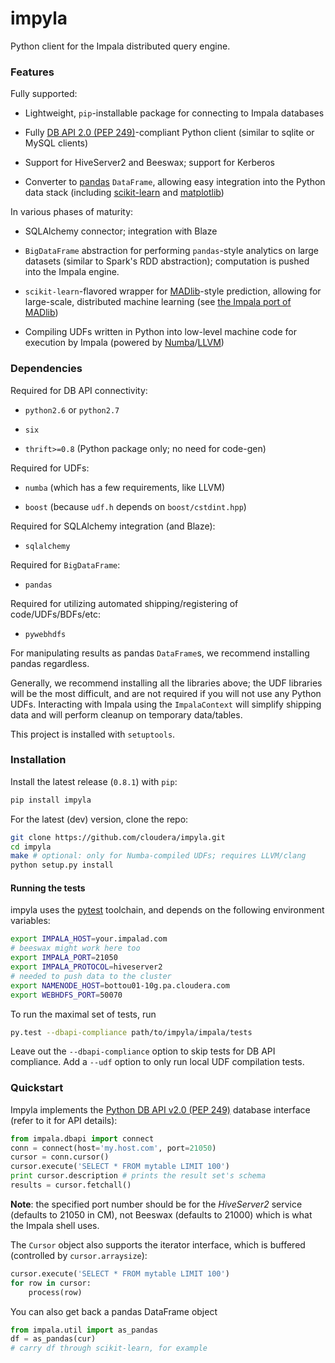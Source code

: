 # impyla

Python client for the Impala distributed query engine.


### Features

Fully supported:

* Lightweight, `pip`-installable package for connecting to Impala databases

* Fully [DB API 2.0 (PEP 249)][pep249]-compliant Python client (similar to
sqlite or MySQL clients)

* Support for HiveServer2 and Beeswax; support for Kerberos

* Converter to [pandas][pandas] `DataFrame`, allowing easy integration into the
Python data stack (including [scikit-learn][sklearn] and
[matplotlib][matplotlib])

In various phases of maturity:

* SQLAlchemy connector; integration with Blaze

* `BigDataFrame` abstraction for performing `pandas`-style analytics on large
datasets (similar to Spark's RDD abstraction); computation is pushed into the
Impala engine.

* `scikit-learn`-flavored wrapper for [MADlib][madlib]-style prediction,
allowing for large-scale, distributed machine learning (see
[the Impala port of MADlib][madlibport])

* Compiling UDFs written in Python into low-level machine code for execution by
Impala (powered by [Numba][numba]/[LLVM][llvm])


### Dependencies

Required for DB API connectivity:

* `python2.6` or `python2.7`

* `six`

* `thrift>=0.8` (Python package only; no need for code-gen)

Required for UDFs:

* `numba` (which has a few requirements, like LLVM)

* `boost` (because `udf.h` depends on `boost/cstdint.hpp`)

Required for SQLAlchemy integration (and Blaze):

* `sqlalchemy`

Required for `BigDataFrame`:

* `pandas`

Required for utilizing automated shipping/registering of code/UDFs/BDFs/etc:

* `pywebhdfs`

For manipulating results as pandas `DataFrame`s, we recommend installing pandas
regardless.

Generally, we recommend installing all the libraries above; the UDF libraries
will be the most difficult, and are not required if you will not use any Python
UDFs.  Interacting with Impala using the `ImpalaContext` will simplify shipping
data and will perform cleanup on temporary data/tables.

This project is installed with `setuptools`.

### Installation

Install the latest release (`0.8.1`) with `pip`:

```bash
pip install impyla
```

For the latest (dev) version, clone the repo:

```bash
git clone https://github.com/cloudera/impyla.git
cd impyla
make # optional: only for Numba-compiled UDFs; requires LLVM/clang
python setup.py install
```

#### Running the tests

impyla uses the [pytest][pytest] toolchain, and depends on the following environment
variables:

```bash
export IMPALA_HOST=your.impalad.com
# beeswax might work here too
export IMPALA_PORT=21050
export IMPALA_PROTOCOL=hiveserver2
# needed to push data to the cluster
export NAMENODE_HOST=bottou01-10g.pa.cloudera.com
export WEBHDFS_PORT=50070
```

To run the maximal set of tests, run

```bash
py.test --dbapi-compliance path/to/impyla/impala/tests
```

Leave out the `--dbapi-compliance` option to skip tests for DB API compliance.
Add a `--udf` option to only run local UDF compilation tests.


### Quickstart

Impyla implements the [Python DB API v2.0 (PEP 249)][pep249] database interface
(refer to it for API details):

```python
from impala.dbapi import connect
conn = connect(host='my.host.com', port=21050)
cursor = conn.cursor()
cursor.execute('SELECT * FROM mytable LIMIT 100')
print cursor.description # prints the result set's schema
results = cursor.fetchall()
```

**Note**: the specified port number should be for the *HiveServer2* service
(defaults to 21050 in CM), not Beeswax (defaults to 21000) which is what the
Impala shell uses.

The `Cursor` object also supports the iterator interface, which is buffered
(controlled by `cursor.arraysize`):

```python
cursor.execute('SELECT * FROM mytable LIMIT 100')
for row in cursor:
    process(row)
```

You can also get back a pandas DataFrame object
    
```python
from impala.util import as_pandas
df = as_pandas(cur)
# carry df through scikit-learn, for example
```


[pep249]: http://legacy.python.org/dev/peps/pep-0249/
[pandas]: http://pandas.pydata.org/
[sklearn]: http://scikit-learn.org/
[matplotlib]: http://matplotlib.org/
[madlib]: http://madlib.net/
[madlibport]: https://github.com/bitfort/madlibport
[numba]: http://numba.pydata.org/
[llvm]: http://llvm.org/
[pytest]: http://pytest.org/latest/

